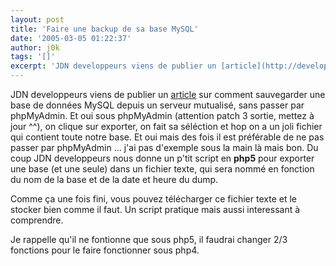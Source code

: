 ```yaml
---
layout: post
title: 'Faire une backup de sa base MySQL'
date: '2005-03-05 01:22:37'
author: j0k
tags: '[]'
excerpt: 'JDN developpeurs viens de publier un [article](http://developpeur.journaldunet.com/tutoriel/php/050304-php-dump-mysql.shtml) sur comment sauvegarder une base de données MySQL depuis un serveur mutualisé, sans passer par phpMyAdmin.   Et oui sous phpMyAdmin (attention patch 3 sortie, mettez à jour ^^), on clique sur exporter, on fait sa séléction et hop on a un      ...'
---
```


JDN developpeurs viens de publier un [article](http://developpeur.journaldunet.com/tutoriel/php/050304-php-dump-mysql.shtml) sur comment sauvegarder une base de données MySQL depuis un serveur mutualisé, sans passer par phpMyAdmin.   Et oui sous phpMyAdmin (attention patch 3 sortie, mettez à jour ^^), on clique sur exporter, on fait sa séléction et hop on a un joli fichier qui contient toute notre base.      Et oui mais des fois il est préférable de ne pas passer par phpMyAdmin ... j'ai pas d'exemple sous la main là mais bon.   Du coup JDN developpeurs nous donne un p'tit script en **php5** pour exporter une base (et une seule) dans un fichier texte, qui sera nommé en fonction du nom de la base et de la date et heure du dump.

Comme ça une fois fini, vous pouvez télécharger ce fichier texte et le stocker bien comme il faut.   Un script pratique mais aussi interessant à comprendre.

Je rappelle qu'il ne fontionne que sous php5, il faudrai changer 2/3 fonctions pour le faire fonctionner sous php4.
